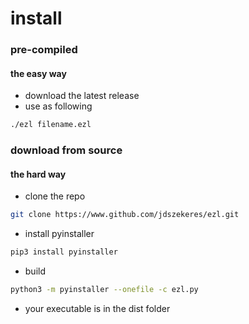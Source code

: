 # install 
### pre-compiled
#### the easy way
* download the latest release
* use as following
 ```bash
./ezl filename.ezl
```
### download from source
#### the hard way
* clone the repo
```bash
git clone https://www.github.com/jdszekeres/ezl.git
```
* install pyinstaller
```bash
pip3 install pyinstaller
```
* build
``` bash
python3 -m pyinstaller --onefile -c ezl.py
```
* your executable is in the dist folder

